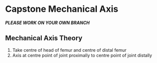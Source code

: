 # Capstone Mechanical Axis

**_PLEASE WORK ON YOUR OWN BRANCH_**

## Mechanical Axis Theory

1. Take centre of head of femur and centre of distal femur
2. Axis at centre point of joint proximally to centre point of joint distally
